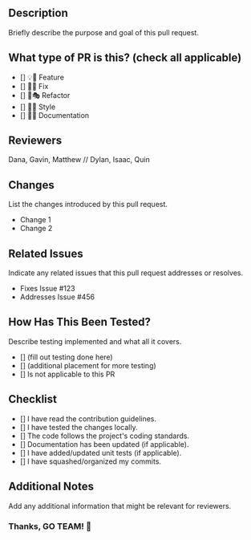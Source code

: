 ## Description
Briefly describe the purpose and goal of this pull request.

## What type of PR is this? (check all applicable)
- [] 💡💫 Feature
- [] 🐞🐛 Fix
- [] 🪸🎭 Refactor
- [] 💅🎨 Style
- [] 📄💾 Documentation

## Reviewers
Dana, Gavin, Matthew // Dylan, Isaac, Quin

## Changes
List the changes introduced by this pull request.
- Change 1
- Change 2

## Related Issues
Indicate any related issues that this pull request addresses or resolves.
- Fixes Issue #123
- Addresses Issue #456

## How Has This Been Tested?
Describe testing implemented and what all it covers.
- [] (fill out testing done here)
- [] (additional placement for more testing)
- [] Is not applicable to this PR

## Checklist
- [] I have read the contribution guidelines.
- [] I have tested the changes locally.
- [] The code follows the project's coding standards.
- [] Documentation has been updated (if applicable).
- [] I have added/updated unit tests (if applicable).
- [] I have squashed/organized my commits.

## Additional Notes
Add any additional information that might be relevant for reviewers.

### Thanks, GO TEAM! 👏